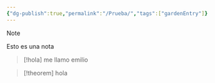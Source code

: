 ```yaml
---
{"dg-publish":true,"permalink":"/Prueba/","tags":["gardenEntry"]}
---
```


> [!note]
> Esto es una nota


>[!hola] 
> me llamo emilio


>[!theorem]
>hola

